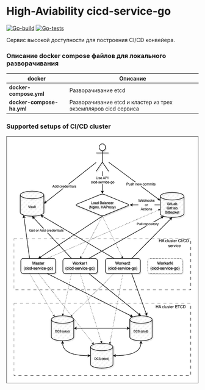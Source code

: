 High-Aviability cicd-service-go
===
[![Go-build](https://github.com/JulianKap/cicd-service-go/actions/workflows/go.yml/badge.svg)](https://github.com/JulianKap/cicd-service-go/actions/workflows/go.yml)
[![Go-tests](https://github.com/JulianKap/cicd-service-go/actions/workflows/go-test.yml/badge.svg)](https://github.com/JulianKap/cicd-service-go/actions/workflows/go-test.yml)

Сервис высокой доступности для построения CI/CD конвейера.


### Описание docker compose файлов для локального разворачивания

| docker                    | Описание                                                       |
|---------------------------|----------------------------------------------------------------|
| **docker-compose.yml**    | Разворачивание etcd                                            |
| **docker-compose-ha.yml** | Разворачивание etcd и кластер из трех экземпляров cicd сервиса |


### Supported setups of CI/CD cluster
![cicd_cluster](doc/ha_architecture.png)
